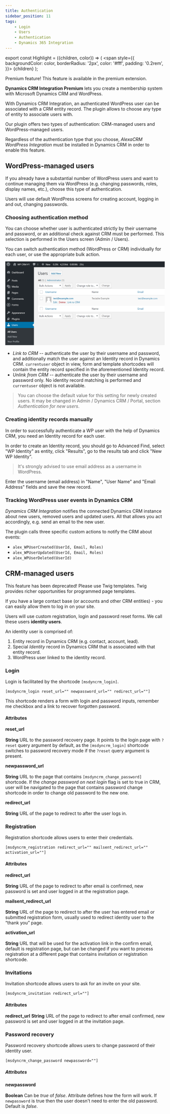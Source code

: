 ```yaml
---
title: Authentication
sidebar_position: 11
tags:
    - Login
    - Users
    - Authentication
    - Dynamics 365 Integration
---
```



export const Highlight = ({children, color}) => (
  <span
    style={{
      backgroundColor: color,
      borderRadius: '2px',
      color: '#fff',
      padding: '0.2rem',
    }}>
    {children}
  </span>
);

<Highlight color="#25c2a0">Premium feature! This feature is available in the premium extension.</Highlight>

**Dynamics CRM Integration Premium** lets you create a membership system with Microsoft Dynamics CRM and WordPress.

With Dynamics CRM Integration, an authenticated WordPress user can be associated with a CRM entity record. The plugin allows to choose any type of entity to associate users with.

Our plugin offers two types of authentication: CRM-managed users and WordPress-managed users.

Regardless of the authentication type that you choose, *AlexaCRM WordPress Integration* must be installed in Dynamics CRM in order to enable this feature.

## WordPress-managed users

If you already have a substantial number of WordPress users and want to continue managing them via WordPress (e.g. changing passwords, roles, display names, etc.), choose this type of authentication.

Users will use default WordPress screens for creating account, logging in and out, changing passwords.

### Choosing authentication method

You can choose whether user is authenticated strictly by their username and password, or an additional check against CRM must be performed. This selection is performed in the Users screen (Admin / Users).

You can switch authentication method (WordPress or CRM) individually for each user, or use the appropriate bulk action.

![User authentication mode selection](./img/authentication_fig1.png)

- *Link to CRM* -- authenticate the user by their username and password, and additionally match the user against an Identity record in Dynamics CRM. `currentuser` object in view, form and template shortcodes will contain the entity record specified in the aforementioned Identity record.
- *Unlink from CRM* -- authenticate the user by their username and password only. No identity record matching is performed and `currentuser` object is not available.

> You can choose the default value for this setting for newly created users. It may be changed in Admin / Dynamics CRM / Portal, section *Authentication for new users*.

### Creating identity records manually

In order to successfully authenticate a WP user with the help of Dynamics CRM, you need an Identity record for each user.

In order to create an Identity record, you should go to Advanced Find, select "WP Identity" as entity, click "Results", go to the results tab and click "New WP Identity".

> It's strongly advised to use email address as a username in WordPress.

Enter the username (email address) in "Name", "User Name" and "Email Address" fields and save the new record.

### Tracking WordPress user events in Dynamics CRM

*Dynamics CRM Integration* notifies the connected Dynamics CRM instance about new users, removed users and updated users. All that allows you act accordingly, e.g. send an email to the new user.

The plugin calls three specific custom actions to notify the CRM about events:

- `alex_WPUserCreated(UserId, Email, Roles)`
- `alex_WPUserUpdated(UserId, Email, Roles)`
- `alex_WPUserDeleted(UserId)`

## CRM-managed users

<Highlight color="#6e001d">This feature has been deprecated! Please use Twig templates. Twig provides richer opportunities for programmed page templates.</Highlight>


If you have a large contact base (or accounts and other CRM entities) - you can easily allow them to log in on your site.

Users will use custom registration, login and password reset forms. We call these users **identity users**.

An identity user is comprised of:

1. Entity record in Dynamics CRM (e.g. contact, account, lead).
2. Special *Identity* record in Dynamics CRM that is associated with that entity record.
3. WordPress user linked to the identity record.

### Login

Login is facilitated by the shortcode `[msdyncrm_login]`.

```
[msdyncrm_login reset_url="" newpassword_url="" redirect_url=""]
```

This shortcode renders a form with login and password inputs, remember me checkbox and a link to recover forgotten password.

#### Attributes

**reset_url**<br></br>
**String** URL to the password recovery page. It points to the login page with `?reset` query argument by default, as the `[msdyncrm_login]` shortcode switches to password recovery mode if the `?reset` query argument is present.

**newpassword_url**<br></br>
**String** URL to the page that contains `[msdyncrm_change_password]` shortcode. If the *change password on next login* flag is set to true in CRM, user will be navigated to the page that contains password change shortcode in order to change old password to the new one.

**redirect_url**<br></br>
**String** URL of the page to redirect to after the user logs in.

### Registration

Registration shortcode allows users to enter their credentials.

```
[msdyncrm_registration redirect_url="" mailsent_redirect_url="" activation_url=""]
```

#### Attributes

**redirect_url**<br></br>
**String** URL of the page to redirect to after email is confirmed, new password is set and user logged in at the registration page. 

**mailsent_redirect_url**<br></br>
**String** URL of the page to redirect to after the user has entered email or submitted registration form, usually used to redirect identity user to the “thank you” page.

**activation_url**<br></br>
**String** URL that will be used for the activation link in the confirm email, default is registration page, but can be changed if you want to process registration at a different page that contains invitation or registration shortcode.

### Invitations

Invitation shortcode allows users to ask for an invite on your site.

```
[msdyncrm_invitation redirect_url=""]
```

#### Attributes

**redirect_url**
**String** URL of the page to redirect to after email confirmed, new password is set and user logged in at the invitation page.

### Password recovery

Password recovery shortcode allows users to change password of their identity user.

```
[msdyncrm_change_password newpassword=""]
```

##### Attributes

**newpassword**<br></br>
**Boolean** Can be *true* of *false*. Attribute defines how the form will work. If `newpassword` is true then the user doesn't need to enter the old password. Default is *false*. 